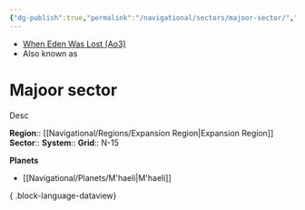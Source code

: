 ```yaml
---
{"dg-publish":true,"permalink":"/navigational/sectors/majoor-sector/","tags":["map","sector","expansion","unfinished"]}
---
```


- [When Eden Was Lost (Ao3)](https://archiveofourown.org/works/19334440/chapters/45992584)
- Also known as 
# Majoor sector
Desc

**Region**::  [[Navigational/Regions/Expansion Region\|Expansion Region]]
**Sector**::
**System**::
**Grid**::  N-15

**Planets**
- [[Navigational/Planets/M'haeli\|M'haeli]]

{ .block-language-dataview}